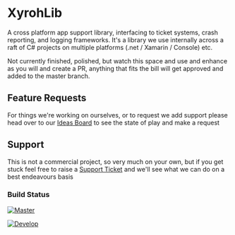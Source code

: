 # XyrohLib
A cross platform app support library, interfacing to ticket systems, crash reporting, and logging frameworks.  It's a library we use internally across a raft of C# projects on multiple platforms (.net / Xamarin / Console) etc.

Not currently finished, polished, but watch this space and use and enhance as you will and create a PR, anything that fits the bill will get approved and added to the master branch.

## Feature Requests
For things we're working on ourselves, or to request we add support please head over to our [Ideas Board](https://xyroh.atlassian.net/servicedesk/customer/portal/2/topic/46876d1c-e6a6-4fbb-8234-371c3259fecb/article/6488195) to see the state of play and make a request

## Support
This is not a commercial project, so very much on your own, but if you get stuck feel free to raise a [Support Ticket](https://xyroh.atlassian.net/servicedesk/customer/portal/2/topic/46876d1c-e6a6-4fbb-8234-371c3259fecb) and we'll see what we can do on a best endeavours basis

### Build Status
[![Master](https://xyroh.visualstudio.com/Xyroh%20Build%20Projects/_apis/build/status/Xyroh.XyrohLib?branchName=master)](https://xyroh.visualstudio.com/Xyroh%20Build%20Projects/_build/latest?definitionId=12&branchName=master)

[![Develop](https://xyroh.visualstudio.com/Xyroh%20Build%20Projects/_apis/build/status/Xyroh.XyrohLib?branchName=develop)](https://xyroh.visualstudio.com/Xyroh%20Build%20Projects/_build/latest?definitionId=12&branchName=develop)
